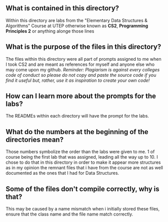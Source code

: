 <h2>What is contained in this directory?</h2>
Within this directory are labs from the "Elementary Data Structures & Algorithms" Course at UTEP otherwise known as <b>CS2</b>, <b>Programming Principles 2</b> or anything alonge those lines

<h2>What is the purpose of the files in this directory?</h2>
The files within this directory were all part of prompts assigned to me when I took CS2 and are meant as references for myself and anyone else who may come upon my github. <i>Reminder: Plagiarism is against every colleges code of conduct so please do not copy and paste the source code if you find it useful but, rather, use it as inspiration to create your own code!</i>

<h2>How can I learn more about the prompts for the labs?</h2>
The READMEs within each directory will have the prompt for the labs. 

<h2>What do the numbers at the beginning of the directories mean?</h2>
Those numbers symbolize the order than the labs were given to me. 1 of course being the first lab that was assigned, leading all the way up to 10. I chose to do that in this directory in order to make it appear more structures as in my opinion the remnant files that i have from the course are not as well documented as the ones that I had for Data Structures.

<h2>Some of the files don't compile correctly, why is that?</h2>
This may be caused by a name mismatch when i initially stored these files, ensure that the class name and the file name match correctly.




